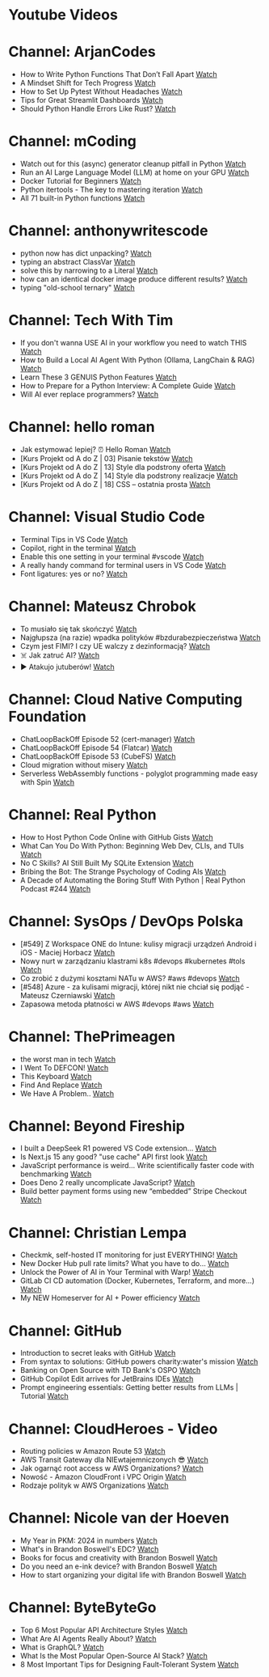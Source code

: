 
Youtube Videos
==============

# Channel: ArjanCodes
  
 - How to Write Python Functions That Don’t Fall Apart  [Watch](https://youtu.be/g-Cytq7YDCc)  
 - A Mindset Shift for Tech Progress  [Watch](https://youtu.be/mwlL4ZbNh1Q)  
 - How to Set Up Pytest Without Headaches  [Watch](https://youtu.be/jxqGsJEhiAg)  
 - Tips for Great Streamlit Dashboards  [Watch](https://youtu.be/TvF58hBz-AM)  
 - Should Python Handle Errors Like Rust?  [Watch](https://youtu.be/s8PD86GEo9o)
# Channel: mCoding
  
 - Watch out for this (async) generator cleanup pitfall in Python  [Watch](https://youtu.be/N56Jrqc7SBk)  
 - Run an AI Large Language Model (LLM) at home on your GPU  [Watch](https://youtu.be/RejIVgfER-4)  
 - Docker Tutorial for Beginners  [Watch](https://youtu.be/b0HMimUb4f0)  
 - Python itertools - The key to mastering iteration  [Watch](https://youtu.be/1p7xa_BHYDs)  
 - All 71 built-in Python functions  [Watch](https://youtu.be/7Qu_KXc7xSI)
# Channel: anthonywritescode
  
 - python now has dict unpacking?  [Watch](https://youtu.be/eqiM0xRmFJg)  
 - typing an abstract ClassVar  [Watch](https://youtu.be/4Ge1mgogwdw)  
 - solve this by narrowing to a Literal  [Watch](https://youtu.be/WlErF7wQsds)  
 - how can an identical docker image produce different results?  [Watch](https://youtu.be/CBbgmRAg0VM)  
 - typing "old-school ternary"  [Watch](https://youtu.be/BeKdKpw5StU)
# Channel: Tech With Tim
  
 - If you don't wanna USE AI in your workflow you need to watch THIS  [Watch](https://youtu.be/opKV5y1UHJQ)  
 - How to Build a Local AI Agent With Python (Ollama, LangChain & RAG)  [Watch](https://youtu.be/E4l91XKQSgw)  
 - Learn These 3 GENUIS Python Features  [Watch](https://youtu.be/8dsrpSCmq-o)  
 - How to Prepare for a Python Interview: A Complete Guide  [Watch](https://youtu.be/BeqlRl5dV_8)  
 - Will AI ever replace programmers?  [Watch](https://youtu.be/MWYLeDbdnVM)
# Channel: hello roman
  
 - Jak estymować lepiej? ⏰  Hello Roman  [Watch](https://youtu.be/trm4-53gp4g)  
 - [Kurs Projekt od A do Z | 03] Pisanie tekstów  [Watch](https://youtu.be/vTmJh0nX6Sk)  
 - [Kurs Projekt od A do Z | 13] Style dla podstrony oferta  [Watch](https://youtu.be/vVJeRbTPT4U)  
 - [Kurs Projekt od A do Z | 14] Style dla podstrony realizacje  [Watch](https://youtu.be/dL-0uYN72mM)  
 - [Kurs Projekt od A do Z | 18] CSS – ostatnia prosta  [Watch](https://youtu.be/f8tPJdD1_TE)
# Channel: Visual Studio Code
  
 - Terminal Tips in VS Code  [Watch](https://youtu.be/Yn7JrZ1rb2w)  
 - Copilot, right in the terminal  [Watch](https://youtu.be/IgF0FxXibNA)  
 - Enable this one setting in your terminal #vscode  [Watch](https://youtu.be/i6KPS016cVE)  
 - A really handy command for terminal users in VS Code  [Watch](https://youtu.be/ZEW_J2yM8S0)  
 - Font ligatures: yes or no?  [Watch](https://youtu.be/5OIC7lwceLE)
# Channel: Mateusz Chrobok
  
 - To musiało się tak skończyć  [Watch](https://youtu.be/Y-STjwN_ErI)  
 - Najgłupsza (na razie) wpadka polityków #bzdurabezpieczeństwa  [Watch](https://youtu.be/j-Mb1jXUZ1g)  
 - Czym jest FIMI? I czy UE walczy z dezinformacją?  [Watch](https://youtu.be/juVnhEu3RbQ)  
 - ☠️ Jak zatruć AI?  [Watch](https://youtu.be/wnI_87EZFOo)  
 - ▶️ Atakujo jutuberów!  [Watch](https://youtu.be/advci6-tdJk)
# Channel: Cloud Native Computing Foundation
  
 - ChatLoopBackOff Episode 52 (cert-manager)  [Watch](https://youtu.be/UR64KulZDCM)  
 - ChatLoopBackOff Episode 54 (​Flatcar)  [Watch](https://youtu.be/jR_-xUwi3qc)  
 - ChatLoopBackOff Episode 53 (​CubeFS)  [Watch](https://youtu.be/72-vhF77_5M)  
 - Cloud migration without misery  [Watch](https://youtu.be/hXfl5bP1qqY)  
 - Serverless WebAssembly functions - polyglot programming made easy with Spin  [Watch](https://youtu.be/h72NSxE5lAM)
# Channel: Real Python
  
 - How to Host Python Code Online with GitHub Gists  [Watch](https://youtu.be/V73CVj19Hgw)  
 - What Can You Do With Python: Beginning Web Dev, CLIs, and TUIs  [Watch](https://youtu.be/uvkzyLWDB5g)  
 - No C Skills? AI Still Built My SQLite Extension  [Watch](https://youtu.be/SAodO7OzKx4)  
 - Bribing the Bot: The Strange Psychology of Coding AIs  [Watch](https://youtu.be/ANlcg3JkQK0)  
 - A Decade of Automating the Boring Stuff With Python | Real Python Podcast #244  [Watch](https://youtu.be/xRjigw8_8kk)
# Channel: SysOps / DevOps Polska
  
 - [#549] Z Workspace ONE do Intune: kulisy migracji urządzeń Android i iOS - Maciej Horbacz  [Watch](https://youtu.be/jXuU25WGX9w)  
 - Nowy nurt w zarządzaniu klastrami k8s #devops #kubernetes #tols  [Watch](https://youtu.be/IqaoI6OwJm4)  
 - Co zrobić z dużymi kosztami NATu w AWS? #aws #devops  [Watch](https://youtu.be/jy0U0RAOZvY)  
 - [#548] Azure - za kulisami migracji, której nikt nie chciał się podjąć - Mateusz Czerniawski  [Watch](https://youtu.be/Ff4fkMS38go)  
 - Zapasowa metoda płatności w AWS #devops #aws  [Watch](https://youtu.be/GtOVsm1Qtiw)
# Channel: ThePrimeagen
  
 - the worst man in tech  [Watch](https://youtu.be/A_XGsAl-LqY)  
 - I Went To DEFCON!  [Watch](https://youtu.be/GwcFxTuMYmU)  
 - This Keyboard  [Watch](https://youtu.be/dhuX9t2j5Hc)  
 - Find And Replace  [Watch](https://youtu.be/v2a6Nv7RSd0)  
 - We Have A Problem..  [Watch](https://youtu.be/1-0r90bm6CE)
# Channel: Beyond Fireship
  
 - I built a DeepSeek R1 powered VS Code extension…  [Watch](https://youtu.be/clJCDHml2cA)  
 - Is Next.js 15 any good? "use cache" API first look  [Watch](https://youtu.be/xWkozeculPo)  
 - JavaScript performance is weird... Write scientifically faster code with benchmarking  [Watch](https://youtu.be/_pWA4rbzvIg)  
 - Does Deno 2 really uncomplicate JavaScript?  [Watch](https://youtu.be/8IHhvkaVqVE)  
 - Build better payment forms using new “embedded” Stripe Checkout  [Watch](https://youtu.be/7WFXl4-aCxs)
# Channel: Christian Lempa
  
 - Checkmk, self-hosted IT monitoring for just EVERYTHING!  [Watch](https://youtu.be/Rb1_7gbgS7k)  
 - New Docker Hub pull rate limits? What you have to do…  [Watch](https://youtu.be/JNkLbT_2JQg)  
 - Unlock the Power of AI in Your Terminal with Warp!  [Watch](https://youtu.be/hETUdeBQqkI)  
 - GitLab CI CD automation (Docker, Kubernetes, Terraform, and more…)  [Watch](https://youtu.be/zBrP8MzA5y0)  
 - My NEW Homeserver for AI + Power efficiency  [Watch](https://youtu.be/7opwGxhOsf0)
# Channel: GitHub
  
 - Introduction to secret leaks with GitHub  [Watch](https://youtu.be/vMhDkt5JNN0)  
 - From syntax to solutions: GitHub powers charity:water's mission  [Watch](https://youtu.be/vQEhQ8bWGgY)  
 - Banking on Open Source with TD Bank's OSPO  [Watch](https://youtu.be/5IZsUkTfOy4)  
 - GitHub Copilot Edit arrives for JetBrains IDEs  [Watch](https://youtu.be/wY8kAKvSskM)  
 - Prompt engineering essentials: Getting better results from LLMs | Tutorial  [Watch](https://youtu.be/LAF-lACf2QY)
# Channel: CloudHeroes - Video
  
 - Routing policies w Amazon Route 53  [Watch](https://youtu.be/AJb-VYx7jvU)  
 - AWS Transit Gateway dla NIEwtajemniczonych 😎  [Watch](https://youtu.be/06n86Z0sr-k)  
 - Jak ogarnąć root access w AWS Organizations?  [Watch](https://youtu.be/q5Lyj7RYxBk)  
 - Nowość - Amazon CloudFront i VPC Origin  [Watch](https://youtu.be/QEpjk36AEIA)  
 - Rodzaje polityk w AWS Organizations  [Watch](https://youtu.be/IuSgrk7LA_4)
# Channel: Nicole van der Hoeven
  
 - My Year in PKM: 2024 in numbers  [Watch](https://youtu.be/NxCZ8GaM-Vw)  
 - What's in Brandon Boswell's EDC?  [Watch](https://youtu.be/Noswl0jCA4k)  
 - Books for focus and creativity with Brandon Boswell  [Watch](https://youtu.be/Ugc4U8Rx7RM)  
 - Do you need an e-ink device? with Brandon Boswell  [Watch](https://youtu.be/uUKPV6mWMFM)  
 - How to start organizing your digital life with Brandon Boswell  [Watch](https://youtu.be/Ykhyw3T3ICU)
# Channel: ByteByteGo
  
 - Top 6 Most Popular API Architecture Styles  [Watch](https://youtu.be/PNRbanEKGtw)  
 - What Are AI Agents Really About?  [Watch](https://youtu.be/eHEHE2fpnWQ)  
 - What is GraphQL?  [Watch](https://youtu.be/rQhost93z40)  
 - What Is the Most Popular Open-Source AI Stack?  [Watch](https://youtu.be/hFURlsMwU7c)  
 - 8 Most Important Tips for Designing Fault-Tolerant System  [Watch](https://youtu.be/3Lis4w4_bBc)